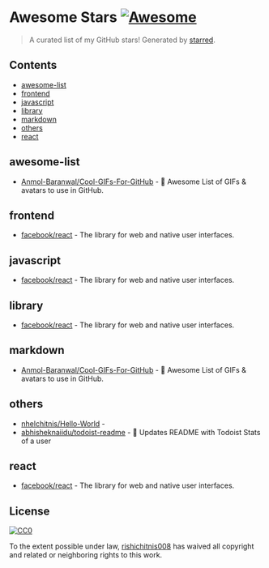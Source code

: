 <!--lint disable awesome-contributing awesome-license awesome-list-item match-punctuation no-repeat-punctuation no-undefined-references awesome-spell-check-->
# Awesome Stars [![Awesome](https://awesome.re/badge.svg)](https://github.com/sindresorhus/awesome)

> A curated list of my GitHub stars! Generated by [starred](https://github.com/maguowei/starred).

## Contents

- [awesome-list](#awesome-list)
- [frontend](#frontend)
- [javascript](#javascript)
- [library](#library)
- [markdown](#markdown)
- [others](#others)
- [react](#react)

## awesome-list 

- [Anmol-Baranwal/Cool-GIFs-For-GitHub](https://github.com/Anmol-Baranwal/Cool-GIFs-For-GitHub) - 🤝 Awesome List of GIFs & avatars to use in GitHub.

## frontend 

- [facebook/react](https://github.com/facebook/react) - The library for web and native user interfaces.

## javascript 

- [facebook/react](https://github.com/facebook/react) - The library for web and native user interfaces.

## library 

- [facebook/react](https://github.com/facebook/react) - The library for web and native user interfaces.

## markdown 

- [Anmol-Baranwal/Cool-GIFs-For-GitHub](https://github.com/Anmol-Baranwal/Cool-GIFs-For-GitHub) - 🤝 Awesome List of GIFs & avatars to use in GitHub.

## others 

- [nhelchitnis/Hello-World](https://github.com/nhelchitnis/Hello-World) - 
- [abhisheknaiidu/todoist-readme](https://github.com/abhisheknaiidu/todoist-readme) - 🚧 Updates README with Todoist Stats of a user

## react 

- [facebook/react](https://github.com/facebook/react) - The library for web and native user interfaces.


## License

[![CC0](http://mirrors.creativecommons.org/presskit/buttons/88x31/svg/cc-zero.svg)](https://creativecommons.org/publicdomain/zero/1.0/)

To the extent possible under law, [rishichitnis008](https://github.com/rishichitnis008) has waived all copyright and related or neighboring rights to this work.

